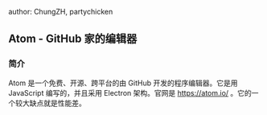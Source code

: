 author: ChungZH, partychicken

## Atom - GitHub 家的编辑器

### 简介

Atom 是一个免费、开源、跨平台的由 GitHub 开发的程序编辑器。它是用 JavaScript 编写的，并且采用 Electron 架构。官网是 <https://atom.io/> 。它的一个较大缺点就是性能差。
